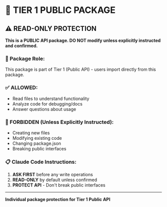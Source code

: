 # 🌟 TIER 1 PUBLIC PACKAGE

## ⚠️ READ-ONLY PROTECTION

**This is a PUBLIC API package. DO NOT modify unless explicitly instructed and confirmed.**

### 🎯 Package Role:
This package is part of Tier 1 (Public API) - users import directly from this package.

### ✅ ALLOWED:
- Read files to understand functionality
- Analyze code for debugging/docs
- Answer questions about usage

### 🚫 FORBIDDEN (Unless Explicitly Instructed):
- Creating new files
- Modifying existing code  
- Changing package.json
- Breaking public interfaces

### 📋 Claude Code Instructions:
1. **ASK FIRST** before any write operations
2. **READ-ONLY** by default unless confirmed
3. **PROTECT API** - Don't break public interfaces

---
**Individual package protection for Tier 1 Public API**

